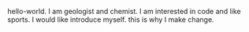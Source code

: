 hello-world.
I am geologist and chemist. I am interested in code and like sports. I would like introduce myself. this is why I make change.
